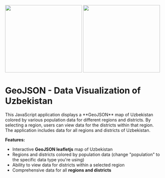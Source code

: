 <div>
  <img width="250px" height="220px" src="https://telegra.ph/file/662635bf2d77e447e7858.png">
  <img width="250px" height="220px" src="https://telegra.ph/file/112771516a74a4060d0b5.png">
</div>

<h1>GeoJSON - Data Visualization of Uzbekistan</h1>

<p>
  This JavaScript application displays a **GeoJSON** map of Uzbekistan colored by various population data for different regions and districts. By selecting a region, users can view data for the districts within that region. The application includes data for all regions and districts of Uzbekistan.
</p>

**Features:**
- Interactive **GeoJSON leafletjs** map of Uzbekistan
- Regions and districts colored by population data (change "population" to the specific data type you're using)
- Ability to view data for districts within a selected region
- Comprehensive data for all **regions and districts**
